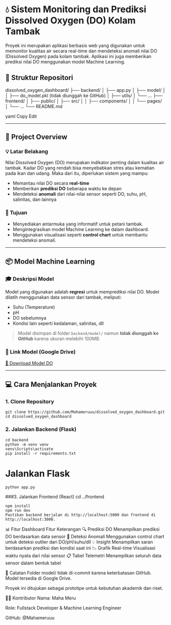 # 💧 Sistem Monitoring dan Prediksi Dissolved Oxygen (DO) Kolam Tambak

Proyek ini merupakan aplikasi berbasis web yang digunakan untuk memonitor kualitas air secara real-time dan mendeteksi anomali nilai DO (Dissolved Oxygen) pada kolam tambak. Aplikasi ini juga memberikan prediksi nilai DO menggunakan model Machine Learning.

## 📁 Struktur Repositori

dissolved_oxygen_dashboard/
├── backend/
│ ├── app.py
│ ├── model/
│ │ ├── do_model.pkl (tidak diunggah ke GitHub)
│ ├── utils/
│ └── ...
├── frontend/
│ ├── public/
│ ├── src/
│ │ ├── components/
│ │ └── pages/
│ └── ...
└── README.md

yaml
Copy
Edit

---

## 🧠 Project Overview

### 💡 Latar Belakang

Nilai Dissolved Oxygen (DO) merupakan indikator penting dalam kualitas air tambak. Kadar DO yang rendah bisa menyebabkan stres atau kematian pada ikan dan udang. Maka dari itu, diperlukan sistem yang mampu:
- Memantau nilai DO secara **real-time**
- Memberikan **prediksi DO** beberapa waktu ke depan
- Mendeteksi **anomali** dari nilai-nilai sensor seperti DO, suhu, pH, salinitas, dan lainnya

### 🎯 Tujuan

- Menyediakan antarmuka yang informatif untuk petani tambak.
- Mengintegrasikan model Machine Learning ke dalam dashboard.
- Menggunakan visualisasi seperti **control chart** untuk membantu mendeteksi anomali.

---

## 📦 Model Machine Learning

### 🎓 Deskripsi Model

Model yang digunakan adalah **regresi** untuk memprediksi nilai DO. Model dilatih menggunakan data sensor dari tambak, meliputi:
- Suhu (Temperature)
- pH
- DO sebelumnya
- Kondisi lain seperti kedalaman, salinitas, dll

> Model disimpan di folder `backend/model/` namun **tidak diunggah ke GitHub** karena ukuran melebihi 100MB.

### 🔗 Link Model (Google Drive)

[📁 Download Model DO](https://drive.google.com/drive/folder/your-link-here)

---

## 💻 Cara Menjalankan Proyek

### 1. Clone Repository

```
git clone https://github.com/Mahameruuu/dissolved_oxygen_dashboard.git
cd dissolved_oxygen_dashboard
```

### 2. Jalankan Backend (Flask)

```
cd backend
python -m venv venv
venv\Scripts\activate
pip install -r requirements.txt
```

# Jalankan Flask
```
python app.py
```

###3. Jalankan Frontend (React)
cd ../frontend
```
npm install
npm run dev
Pastikan backend berjalan di http://localhost:5000 dan frontend di http://localhost:3000.
```

📊 Fitur Dashboard
Fitur	Keterangan
🔍 Prediksi DO	Menampilkan prediksi DO berdasarkan data sensor
🚨 Deteksi Anomali	Menggunakan control chart untuk deteksi outlier dari DO/pH/suhu/dll
💡 Insight	Menampilkan saran berdasarkan prediksi dan kondisi saat ini
📉 Grafik Real-time	Visualisasi waktu nyata dari nilai sensor
📋 Tabel Telemetri	Menampilkan seluruh data sensor dalam bentuk tabel

📂 Catatan
Folder model/ tidak di-commit karena keterbatasan GitHub. Model tersedia di Google Drive.

Proyek ini ditujukan sebagai prototipe untuk kebutuhan akademik dan riset.

👨‍💻 Kontributor
Nama: Maha Meru

Role: Fullstack Developer & Machine Learning Engineer

GitHub: @Mahameruuu

